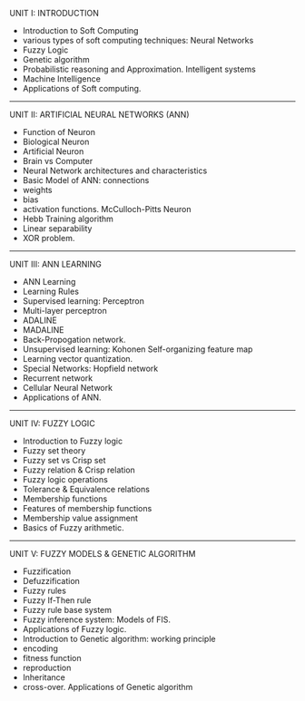 UNIT I: INTRODUCTION

- Introduction to Soft Computing
- various types of soft computing techniques: Neural Networks
- Fuzzy Logic
- Genetic algorithm
- Probabilistic reasoning and Approximation. Intelligent systems
- Machine Intelligence
- Applications of Soft computing.

---

UNIT II: ARTIFICIAL NEURAL NETWORKS (ANN)

- Function of Neuron
- Biological Neuron
- Artificial Neuron
- Brain vs Computer
- Neural Network architectures and characteristics
- Basic Model of ANN: connections
- weights
- bias
- activation functions. McCulloch-Pitts Neuron
- Hebb Training algorithm
- Linear separability
- XOR problem.

---

UNIT III: ANN LEARNING

- ANN Learning
- Learning Rules
- Supervised learning: Perceptron
- Multi-layer perceptron
- ADALINE
- MADALINE
- Back-Propogation network.
- Unsupervised learning: Kohonen Self-organizing feature map
- Learning vector quantization.
- Special Networks: Hopfield network
- Recurrent network
- Cellular Neural Network
- Applications of ANN.

---

UNIT IV: FUZZY LOGIC

- Introduction to Fuzzy logic
- Fuzzy set theory
- Fuzzy set vs Crisp set
- Fuzzy relation & Crisp relation
- Fuzzy logic operations
- Tolerance & Equivalence relations
- Membership functions
- Features of membership functions
- Membership value assignment
- Basics of Fuzzy arithmetic.

---

UNIT V: FUZZY MODELS & GENETIC ALGORITHM

- Fuzzification
- Defuzzification
- Fuzzy rules
- Fuzzy If-Then rule
- Fuzzy rule base system
- Fuzzy inference system: Models of FIS.
- Applications of Fuzzy logic.
- Introduction to Genetic algorithm: working principle
- encoding
- fitness function
- reproduction
- Inheritance
- cross-over. Applications of Genetic algorithm
